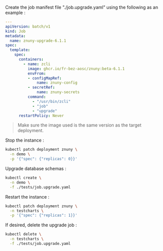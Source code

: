 Create the job manifest file "./job.upgrade.yaml" using the following as an example :

```yaml
---
apiVersion: batch/v1
kind: Job
metadata:
  name: znuny-upgrade-6.1.1
spec:
  template:
    spec:
      containers:
        - name: zcli
          image: ghcr.io/fr-bez-aosc/znuny:beta-6.1.1
          envFrom:
          - configMapRef:
              name: znuny-config
          - secretRef:
              name: znuny-secrets
          command:
            - "/usr/bin/zcli"
            - "job"
            - "upgrade"
      restartPolicy: Never
```

> Make sure the image used is the same version as the target deployment.

Stop the instance :

```bash
kubectl patch deployment znuny \
  -n demo \
  -p '{"spec": {"replicas": 0}}'
```

Upgrade database schemas :

```bash
kubectl create \
  -n demo \
  -f ./tests/job.upgrade.yaml
```

Restart the instance :

```bash
kubectl patch deployment znuny \
  -n testcharts \
  -p '{"spec": {"replicas": 1}}'
```

If desired, delete the upgrade job :

```bash
kubectl delete \
  -n testcharts \
  -f ./tests/job.upgrade.yaml
```
